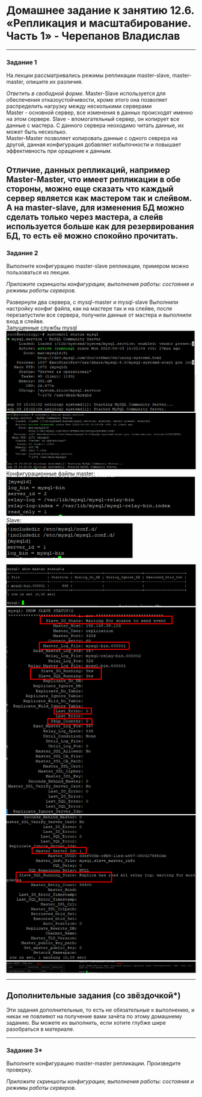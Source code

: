 # Домашнее задание к занятию 12.6. «Репликация и масштабирование. Часть 1» - Черепанов Владислав

---

### Задание 1

На лекции рассматривались режимы репликации master-slave, master-master, опишите их различия.

*Ответить в свободной форме.*
Master-Slave используется для обеспечения отказоустойчивости, кроме этого она позволяет распределить нагрузку между несколькими серверами  
Master - основной сервер, все изменения в данных происходят именно на этом сервере.
Slave - впомогательный сервер, он копирует все данные с мастера. С данного сервера неоходимо читать данные, их может быть несколько.  
Master-Master позволяет копировать данные с одного севрера на другой, данная конфигурация добавляет избыточности и повышает эффективность при оращение к данным.

Отличие, данных репликаций, например Master-Master, что имеет репликации в обе стороны, можно еще сказать что каждый сервер является как мастером так и слейвом.  
А на master-slave, для изменения БД можно сделать только через мастера, а слейв используется больше как для резервирования БД, то есть её можно спокойно прочитать.
---

### Задание 2

Выполните конфигурацию master-slave репликации, примером можно пользоваться из лекции.

*Приложите скриншоты конфигурации, выполнения работы: состояния и режимы работы серверов.*

Развернули два сервера, с mysql-master и mysql-slave
Выполнили настройку конфиг файла, как на мастере так и на слейве, после перезапустили все сервера, получили данные от мастера и выполнили вход в слейве.  
Запущенные службы mysql
![Скриншот-1](https://github.com/plusvaldis/sdb-hw/blob/main/12.06-hw/img/Screenshot_6.png)  
![Скриншот-2](https://github.com/plusvaldis/sdb-hw/blob/main/12.06-hw/img/Screenshot_7.png)  
Конфигурационные файлы master:  
![Скриншот-3](https://github.com/plusvaldis/sdb-hw/blob/main/12.06-hw/img/Screenshot_4.png)  
Slave:  
![Скриншот-4](https://github.com/plusvaldis/sdb-hw/blob/main/12.06-hw/img/Screenshot_5.png)  

![Скриншот-5](https://github.com/plusvaldis/sdb-hw/blob/main/12.06-hw/img/Screenshot_1.png)
![Скриншот-6](https://github.com/plusvaldis/sdb-hw/blob/main/12.06-hw/img/Screenshot_2.png)  
![Скриншот-7](https://github.com/plusvaldis/sdb-hw/blob/main/12.06-hw/img/Screenshot_3.png)  
![Скриншот-8](https://github.com/plusvaldis/sdb-hw/blob/main/12.06-hw/img/Screenshot_8.png)  

---

## Дополнительные задания (со звёздочкой*)
Эти задания дополнительные, то есть не обязательные к выполнению, и никак не повлияют на получение вами зачёта по этому домашнему заданию. Вы можете их выполнить, если хотите глубже шире разобраться в материале.

---

### Задание 3* 

Выполните конфигурацию master-master репликации. Произведите проверку.

*Приложите скриншоты конфигурации, выполнения работы: состояния и режимы работы серверов.*